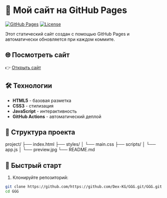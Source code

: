 # 🚀 Мой сайт на GitHub Pages

[![GitHub Pages](https://img.shields.io/badge/GitHub%20Pages-Online-brightgreen)](https://github.com/Dex-KG/GGG.gi.github.io)
[![License](https://img.shields.io/badge/License-MIT-blue.svg)](https://opensource.org/licenses/MIT)

Этот статический сайт создан с помощью GitHub Pages и автоматически обновляется при каждом коммите.

## 🌐 Посмотреть сайт
👉 [Открыть сайт](https://github.com/Dex-KG/GGG.gi.github.io)

## 🛠 Технологии
- **HTML5** - базовая разметка
- **CSS3** - стилизация
- **JavaScript** - интерактивность
- **GitHub Actions** - автоматический деплой

## 📂 Структура проекта
project/
├── index.html
├── styles/
│ └── main.css
├── scripts/
│ └── app.js
│ └── preview.jpg
└── README.md

## 🚀 Быстрый старт
1. Клонируйте репозиторий:
```bash
git clone https://github.com/https://github.com/Dex-KG/GGG.git/GGG.git
cd GGG

